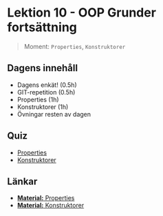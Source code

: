# Lektion 10 - OOP Grunder fortsättning

> Moment: `Properties`, `Konstruktorer`

## Dagens innehåll

* Dagens enkät! (0.5h)
* GIT-repetition (0.5h)
* Properties (1h)
* Konstruktorer (1h)
* Övningar resten av dagen

## Quiz

* [Properties](quiz_properties.md)
* [Konstruktorer](quiz_constructors.md)

## Länkar

* [**Material:** Properties](../../../../material/cs/oop/properties.md)
* [**Material:** Konstruktorer](../../../../material/cs/oop/constructors.md)